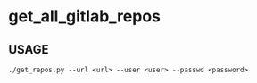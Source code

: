 # get_all_gitlab_repos

## USAGE 
```
./get_repos.py --url <url> --user <user> --passwd <password>
```
